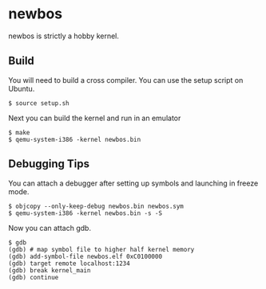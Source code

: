 # newbos

newbos is strictly a hobby kernel.

## Build
You will need to build a cross compiler. You can use the setup script on Ubuntu.
```
$ source setup.sh
```

Next you can build the kernel and run in an emulator
```
$ make
$ qemu-system-i386 -kernel newbos.bin
```

## Debugging Tips
You can attach a debugger after setting up symbols and launching in freeze mode.
```
$ objcopy --only-keep-debug newbos.bin newbos.sym
$ qemu-system-i386 -kernel newbos.bin -s -S
```

Now you can attach gdb.
```
$ gdb
(gdb) # map symbol file to higher half kernel memory
(gdb) add-symbol-file newbos.elf 0xC0100000
(gdb) target remote localhost:1234
(gdb) break kernel_main
(gdb) continue
```
